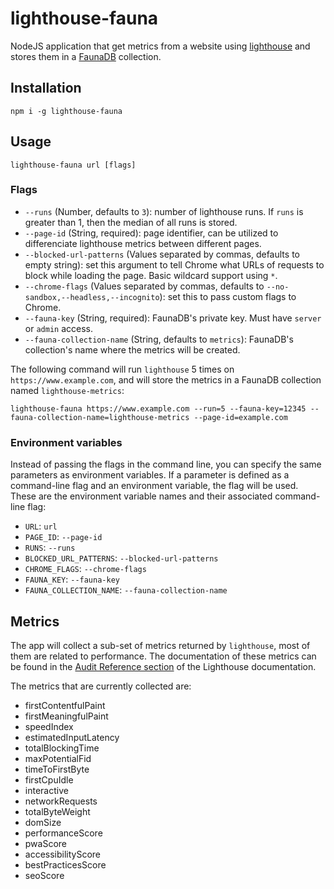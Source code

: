 # lighthouse-fauna

NodeJS application that get metrics from a website using [lighthouse](https://github.com/GoogleChrome/lighthouse/) and stores them in a [FaunaDB](https://fauna.com) collection.

## Installation

`npm i -g lighthouse-fauna`

## Usage

`lighthouse-fauna url [flags]`

### Flags

-   `--runs` (Number, defaults to `3`): number of lighthouse runs. If `runs` is greater than 1, then the median of all runs is stored.
-   `--page-id` (String, required): page identifier, can be utilized to differenciate lighthouse metrics between different pages.
-   `--blocked-url-patterns` (Values separated by commas, defaults to empty string): set this argument to tell Chrome what URLs of requests to block while loading the page. Basic wildcard support using `*`.
-   `--chrome-flags` (Values separated by commas, defaults to `--no-sandbox,--headless,--incognito`): set this to pass custom flags to Chrome.
-   `--fauna-key` (String, required): FaunaDB's private key. Must have `server` or `admin` access.
-   `--fauna-collection-name` (String, defaults to `metrics`): FaunaDB's collection's name where the metrics will be created.

The following command will run `lighthouse` 5 times on `https://www.example.com`, and will store the metrics in a FaunaDB collection named `lighthouse-metrics`:

`lighthouse-fauna https://www.example.com --run=5 --fauna-key=12345 --fauna-collection-name=lighthouse-metrics --page-id=example.com`

### Environment variables

Instead of passing the flags in the command line, you can specify the same parameters as environment variables. If a parameter is defined as a command-line flag and an environment variable, the flag will be used. These are the environment variable names and their associated command-line flag:

-   `URL`: `url`
-   `PAGE_ID`: `--page-id`
-   `RUNS`: `--runs`
-   `BLOCKED_URL_PATTERNS`: `--blocked-url-patterns`
-   `CHROME_FLAGS`: `--chrome-flags`
-   `FAUNA_KEY`: `--fauna-key`
-   `FAUNA_COLLECTION_NAME`: `--fauna-collection-name`

## Metrics

The app will collect a sub-set of metrics returned by `lighthouse`, most of them are related to performance. The documentation of these metrics can be found in the [Audit Reference section](https://developers.google.com/web/tools/lighthouse/) of the Lighthouse documentation.

The metrics that are currently collected are:

-   firstContentfulPaint
-   firstMeaningfulPaint
-   speedIndex
-   estimatedInputLatency
-   totalBlockingTime
-   maxPotentialFid
-   timeToFirstByte
-   firstCpuIdle
-   interactive
-   networkRequests
-   totalByteWeight
-   domSize
-   performanceScore
-   pwaScore
-   accessibilityScore
-   bestPracticesScore
-   seoScore
